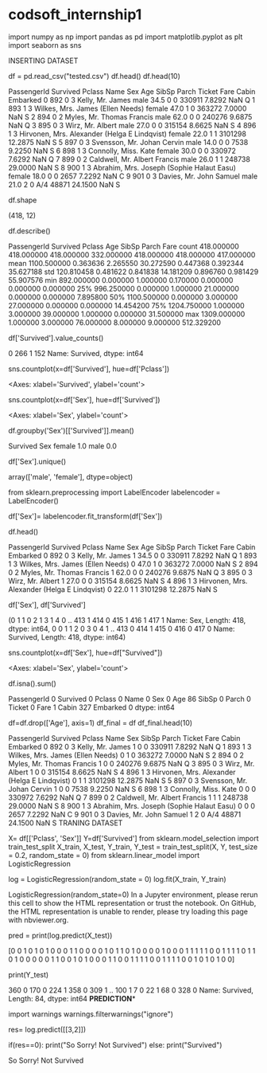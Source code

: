 # codsoft_internship1




import numpy as np
import pandas as pd
import matplotlib.pyplot as plt
import seaborn as sns
     
INSERTING DATASET


df = pd.read_csv("tested.csv")
df.head()
df.head(10)
     
PassengerId	Survived	Pclass	Name	Sex	Age	SibSp	Parch	Ticket	Fare	Cabin	Embarked
0	892	0	3	Kelly, Mr. James	male	34.5	0	0	330911	7.8292	NaN	Q
1	893	1	3	Wilkes, Mrs. James (Ellen Needs)	female	47.0	1	0	363272	7.0000	NaN	S
2	894	0	2	Myles, Mr. Thomas Francis	male	62.0	0	0	240276	9.6875	NaN	Q
3	895	0	3	Wirz, Mr. Albert	male	27.0	0	0	315154	8.6625	NaN	S
4	896	1	3	Hirvonen, Mrs. Alexander (Helga E Lindqvist)	female	22.0	1	1	3101298	12.2875	NaN	S
5	897	0	3	Svensson, Mr. Johan Cervin	male	14.0	0	0	7538	9.2250	NaN	S
6	898	1	3	Connolly, Miss. Kate	female	30.0	0	0	330972	7.6292	NaN	Q
7	899	0	2	Caldwell, Mr. Albert Francis	male	26.0	1	1	248738	29.0000	NaN	S
8	900	1	3	Abrahim, Mrs. Joseph (Sophie Halaut Easu)	female	18.0	0	0	2657	7.2292	NaN	C
9	901	0	3	Davies, Mr. John Samuel	male	21.0	2	0	A/4 48871	24.1500	NaN	S

df.shape
     
(418, 12)

df.describe()
     
PassengerId	Survived	Pclass	Age	SibSp	Parch	Fare
count	418.000000	418.000000	418.000000	332.000000	418.000000	418.000000	417.000000
mean	1100.500000	0.363636	2.265550	30.272590	0.447368	0.392344	35.627188
std	120.810458	0.481622	0.841838	14.181209	0.896760	0.981429	55.907576
min	892.000000	0.000000	1.000000	0.170000	0.000000	0.000000	0.000000
25%	996.250000	0.000000	1.000000	21.000000	0.000000	0.000000	7.895800
50%	1100.500000	0.000000	3.000000	27.000000	0.000000	0.000000	14.454200
75%	1204.750000	1.000000	3.000000	39.000000	1.000000	0.000000	31.500000
max	1309.000000	1.000000	3.000000	76.000000	8.000000	9.000000	512.329200

df['Survived'].value_counts()
     
0    266
1    152
Name: Survived, dtype: int64

sns.countplot(x=df['Survived'], hue=df['Pclass'])
     
<Axes: xlabel='Survived', ylabel='count'>


sns.countplot(x=df['Sex'], hue=df['Survived'])
     
<Axes: xlabel='Sex', ylabel='count'>


df.groupby('Sex')[['Survived']].mean()
     
Survived
Sex	
female	1.0
male	0.0

df['Sex'].unique()
     
array(['male', 'female'], dtype=object)

from sklearn.preprocessing import LabelEncoder
labelencoder = LabelEncoder()

df['Sex']= labelencoder.fit_transform(df['Sex'])

df.head()
     
PassengerId	Survived	Pclass	Name	Sex	Age	SibSp	Parch	Ticket	Fare	Cabin	Embarked
0	892	0	3	Kelly, Mr. James	1	34.5	0	0	330911	7.8292	NaN	Q
1	893	1	3	Wilkes, Mrs. James (Ellen Needs)	0	47.0	1	0	363272	7.0000	NaN	S
2	894	0	2	Myles, Mr. Thomas Francis	1	62.0	0	0	240276	9.6875	NaN	Q
3	895	0	3	Wirz, Mr. Albert	1	27.0	0	0	315154	8.6625	NaN	S
4	896	1	3	Hirvonen, Mrs. Alexander (Helga E Lindqvist)	0	22.0	1	1	3101298	12.2875	NaN	S

df['Sex'], df['Survived']
     
(0      1
 1      0
 2      1
 3      1
 4      0
       ..
 413    1
 414    0
 415    1
 416    1
 417    1
 Name: Sex, Length: 418, dtype: int64,
 0      0
 1      1
 2      0
 3      0
 4      1
       ..
 413    0
 414    1
 415    0
 416    0
 417    0
 Name: Survived, Length: 418, dtype: int64)

sns.countplot(x=df['Sex'], hue=df["Survived"])
     
<Axes: xlabel='Sex', ylabel='count'>


df.isna().sum()
     
PassengerId      0
Survived         0
Pclass           0
Name             0
Sex              0
Age             86
SibSp            0
Parch            0
Ticket           0
Fare             1
Cabin          327
Embarked         0
dtype: int64

df=df.drop(['Age'], axis=1)
df_final = df
df_final.head(10)
     
PassengerId	Survived	Pclass	Name	Sex	SibSp	Parch	Ticket	Fare	Cabin	Embarked
0	892	0	3	Kelly, Mr. James	1	0	0	330911	7.8292	NaN	Q
1	893	1	3	Wilkes, Mrs. James (Ellen Needs)	0	1	0	363272	7.0000	NaN	S
2	894	0	2	Myles, Mr. Thomas Francis	1	0	0	240276	9.6875	NaN	Q
3	895	0	3	Wirz, Mr. Albert	1	0	0	315154	8.6625	NaN	S
4	896	1	3	Hirvonen, Mrs. Alexander (Helga E Lindqvist)	0	1	1	3101298	12.2875	NaN	S
5	897	0	3	Svensson, Mr. Johan Cervin	1	0	0	7538	9.2250	NaN	S
6	898	1	3	Connolly, Miss. Kate	0	0	0	330972	7.6292	NaN	Q
7	899	0	2	Caldwell, Mr. Albert Francis	1	1	1	248738	29.0000	NaN	S
8	900	1	3	Abrahim, Mrs. Joseph (Sophie Halaut Easu)	0	0	0	2657	7.2292	NaN	C
9	901	0	3	Davies, Mr. John Samuel	1	2	0	A/4 48871	24.1500	NaN	S
TRANING DATASET


X= df[['Pclass', 'Sex']]
Y=df['Survived']
from sklearn.model_selection import train_test_split
X_train, X_test, Y_train, Y_test = train_test_split(X, Y, test_size = 0.2, random_state = 0)
from sklearn.linear_model import LogisticRegression

log = LogisticRegression(random_state = 0)
log.fit(X_train, Y_train)
     
LogisticRegression(random_state=0)
In a Jupyter environment, please rerun this cell to show the HTML representation or trust the notebook.
On GitHub, the HTML representation is unable to render, please try loading this page with nbviewer.org.

pred = print(log.predict(X_test))
     
[0 0 1 0 1 0 1 0 0 0 1 1 0 0 0 0 1 0 1 1 0 1 0 0 0 0 1 0 0 0 1 1 1 1 1 0 0
 1 1 1 1 0 1 1 0 1 0 0 0 0 0 1 1 0 0 1 0 1 0 0 0 1 1 0 0 1 1 1 1 0 0 1 1 1
 1 0 0 1 0 1 0 1 0 0]

print(Y_test)
     
360    0
170    0
224    1
358    0
309    1
      ..
100    1
7      0
22     1
68     0
328    0
Name: Survived, Length: 84, dtype: int64
****************PREDICTION*****************


import warnings
warnings.filterwarnings("ignore")

res= log.predict([[3,2]])

if(res==0):
  print("So Sorry! Not Survived")
else:
  print("Survived")
     
So Sorry! Not Survived
